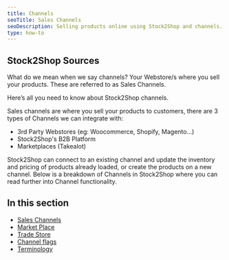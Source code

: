 ```yaml
---
title: Channels
seoTitle: Sales Channels
seoDescription: Selling products online using Stock2Shop and channels.
type: how-to
---
```


## Stock2Shop Sources
What do we mean when we say channels? Your Webstore/s where you sell your products. These are referred to as Sales Channels.

Here’s all you need to know about Stock2Shop channels.

Sales channels are where you sell your products to customers, there are 3 types of Channels we can integrate with:
- 3rd Party Webstores (eg: Woocommerce, Shopify, Magento...)
- Stock2Shop's B2B Platform
- Marketplaces (Takealot)

Stock2Shop can connect to an existing channel and update the inventory and pricing of products already loaded, or create
the products on a new channel.
Below is a breakdown of Channels in Stock2Shop where you can read further into Channel functionality. 

## In this section
<!--TBC-->
- [Sales Channels](/help/how-to/channels/)
- [Market Place](/help/how-to/channels/)
- [Trade Store](/help/how-to/channels/)
- [Channel flags](/help/how-to/channels/)
- [Terminology](/help/how-to/channels/terminology)